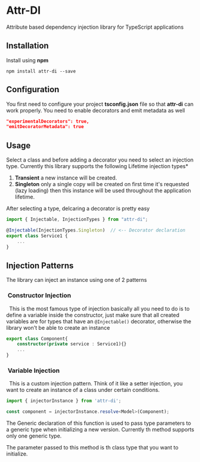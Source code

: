 # Attr-DI
Attribute based dependency injection library for TypeScript applications

## Installation

Install using **npm**

```
npm install attr-di --save
```

## Configuration
You first need to configure your project **tsconfig.json** file so that **attr-di** can work properly. You need to enable decorators and emit metadata as well

```json
"experimentalDecorators": true,
"emitDecoratorMetadata": true
```


## Usage
Select a class and before adding a decorator you need to select an injection type. Currently this library supports the following Lifetime injection types*

1. **Transient** a new instance will be created.
2. **Singleton** only a single copy will be created on first time it's requested (lazy loading) then this instance will be used throughout the application lifetime.

After selecting a type, delcaring a decorator is pretty easy

```typescript
import { Injectable, InjectionTypes } from "attr-di";

@Injectable(InjectionTypes.Singleton)  // <-- Decorator declaration
export class Service1 {
    ...
}
```


## Injection Patterns
The library can inject an instance using one of 2 patterns

### &nbsp;**Constructor Injection**
&nbsp; This is the most famous type of injection basically all you need to do is to define a variable inside the constructor, just make sure that all created variables are for types that have an `@Injectable()` decorator, otherwise the library won't be able to create an instance

```typescript
export class Component{
    constructor(private service : Service1){}
    ...
}
```


### &nbsp;**Variable Injection**
&nbsp; This is a custom injection pattern. Think of it like a setter injection, you want to create an instance of a class under certain conditions.

```typescript
import { injectorInstance } from 'attr-di';

const component = injectorInstance.resolve<Model>(Component);
```

The Generic declaration of this function is used to pass type parameters to a generic type when initializing a new version. Currently th method supports only one generic type.

The parameter passed to this method is th class type that you want to initialize.
